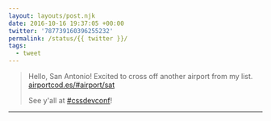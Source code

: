 ```yaml
---
layout: layouts/post.njk
date: 2016-10-16 19:37:05 +00:00
twitter: '787739160396255232'
permalink: /status/{{ twitter }}/
tags: 
  - tweet
---
```


> Hello, San Antonio! Excited to cross off another airport from my list. [airportcod.es/#airport/sat](https://airportcod.es/#airport/sat)
> 
> See y'all at [#cssdevconf](https://twitter.com/hashtag/cssdevconf)!

---
